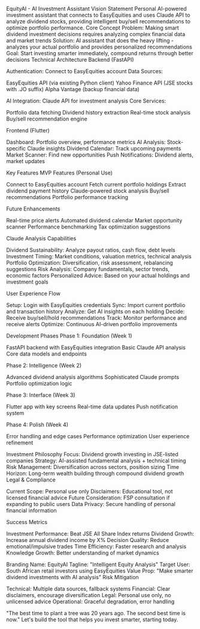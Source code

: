 EquityAI - AI Investment Assistant
Vision Statement
Personal AI-powered investment assistant that connects to EasyEquities and uses Claude API to analyze dividend stocks, providing intelligent buy/sell recommendations to optimize portfolio performance.
Core Concept
Problem: Making smart dividend investment decisions requires analyzing complex financial data and market trends
Solution: AI assistant that does the heavy lifting - analyzes your actual portfolio and provides personalized recommendations
Goal: Start investing smarter immediately, compound returns through better decisions
Technical Architecture
Backend (FastAPI)

Authentication: Connect to EasyEquities account
Data Sources:

EasyEquities API (via existing Python client)
Yahoo Finance API (JSE stocks with .JO suffix)
Alpha Vantage (backup financial data)


AI Integration: Claude API for investment analysis
Core Services:

Portfolio data fetching
Dividend history extraction
Real-time stock analysis
Buy/sell recommendation engine



Frontend (Flutter)

Dashboard: Portfolio overview, performance metrics
AI Analysis: Stock-specific Claude insights
Dividend Calendar: Track upcoming payments
Market Scanner: Find new opportunities
Push Notifications: Dividend alerts, market updates

Key Features
MVP Features (Personal Use)

 Connect to EasyEquities account
 Fetch current portfolio holdings
 Extract dividend payment history
 Claude-powered stock analysis
 Buy/sell recommendations
 Portfolio performance tracking

Future Enhancements

 Real-time price alerts
 Automated dividend calendar
 Market opportunity scanner
 Performance benchmarking
 Tax optimization suggestions

Claude Analysis Capabilities

Dividend Sustainability: Analyze payout ratios, cash flow, debt levels
Investment Timing: Market conditions, valuation metrics, technical analysis
Portfolio Optimization: Diversification, risk assessment, rebalancing suggestions
Risk Analysis: Company fundamentals, sector trends, economic factors
Personalized Advice: Based on your actual holdings and investment goals

User Experience Flow

Setup: Login with EasyEquities credentials
Sync: Import current portfolio and transaction history
Analyze: Get AI insights on each holding
Decide: Receive buy/sell/hold recommendations
Track: Monitor performance and receive alerts
Optimize: Continuous AI-driven portfolio improvements

Development Phases
Phase 1: Foundation (Week 1)

FastAPI backend with EasyEquities integration
Basic Claude API analysis
Core data models and endpoints

Phase 2: Intelligence (Week 2)

Advanced dividend analysis algorithms
Sophisticated Claude prompts
Portfolio optimization logic

Phase 3: Interface (Week 3)

Flutter app with key screens
Real-time data updates
Push notification system

Phase 4: Polish (Week 4)

Error handling and edge cases
Performance optimization
User experience refinement

Investment Philosophy
Focus: Dividend growth investing in JSE-listed companies
Strategy: AI-assisted fundamental analysis + technical timing
Risk Management: Diversification across sectors, position sizing
Time Horizon: Long-term wealth building through compound dividend growth
Legal & Compliance

Current Scope: Personal use only
Disclaimers: Educational tool, not licensed financial advice
Future Consideration: FSP consultation if expanding to public users
Data Privacy: Secure handling of personal financial information

Success Metrics

Investment Performance: Beat JSE All Share Index returns
Dividend Growth: Increase annual dividend income by X%
Decision Quality: Reduce emotional/impulsive trades
Time Efficiency: Faster research and analysis
Knowledge Growth: Better understanding of market dynamics

Branding
Name: EquityAI
Tagline: "Intelligent Equity Analysis"
Target User: South African retail investors using EasyEquities
Value Prop: "Make smarter dividend investments with AI analysis"
Risk Mitigation

Technical: Multiple data sources, fallback systems
Financial: Clear disclaimers, encourage diversification
Legal: Personal use only, no unlicensed advice
Operational: Graceful degradation, error handling


"The best time to plant a tree was 20 years ago. The second best time is now."
Let's build the tool that helps you invest smarter, starting today.